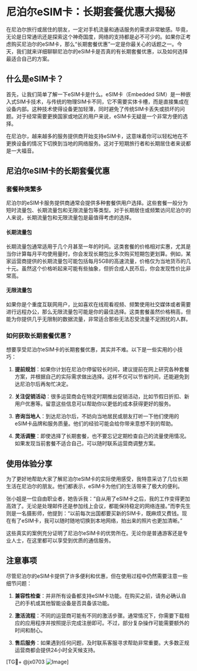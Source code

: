 # 尼泊尔eSIM卡：长期套餐优惠大揭秘

在尼泊尔旅行或居住的朋友，一定对手机流量和通话服务的需求非常敏感。毕竟，无论是日常通讯还是探索这个神奇国度，网络的支持都是必不可少的。如果你正考虑购买尼泊尔的eSIM卡，那么“长期套餐优惠”一定是你最关心的话题之一。今天，我们就来详细聊聊尼泊尔的eSIM卡是否真的有长期套餐优惠，以及如何选择最适合自己的方案。

## 什么是eSIM卡？

首先，让我们简单了解一下eSIM卡是什么。eSIM卡（Embedded SIM）是一种嵌入式SIM卡技术，与传统的物理SIM卡不同，它不需要实体卡槽，而是直接集成在设备内部。这种技术使得设备更加轻薄，同时避免了传统SIM卡丢失或损坏的问题。对于经常需要更换国家或地区的用户来说，eSIM卡无疑是一个非常方便的选择。

在尼泊尔，越来越多的服务提供商开始支持eSIM卡，这意味着你可以轻松地在不更换设备的情况下切换到当地的网络服务。这对于短期旅行者和长期居住者来说都是一大福音。

## 尼泊尔eSIM卡的长期套餐优惠

### 套餐种类繁多

尼泊尔的eSIM卡服务提供商通常会提供多种套餐供用户选择。这些套餐一般分为短时流量包、长期流量包和无限流量包等类型。对于长期居住或频繁访问尼泊尔的人来说，长期流量包和无限流量包是最值得考虑的选择。

#### 长期流量包

长期流量包通常适用于几个月甚至一年的时间。这类套餐的价格相对实惠，尤其是当你计算每月平均使用量时，你会发现长期包比多次购买短期包更划算。例如，某家运营商提供的长期流量包可能包括每月5GB的高速流量，价格仅为当地货币的几十元。虽然这个价格听起来可能有些抽象，但折合成人民币后，你会发现性价比非常高。

#### 无限流量包

如果你是个重度互联网用户，比如喜欢在线观看视频、频繁使用社交媒体或者需要进行远程办公，那么无限流量包可能是你的最佳选择。这类套餐虽然价格稍高，但能为你提供几乎无限制的数据流量，非常适合那些无法忍受流量不足困扰的人群。

### 如何获取长期套餐优惠？

想要享受尼泊尔eSIM卡的长期套餐优惠，其实并不难。以下是一些实用的小技巧：

1. **提前规划**：如果你计划在尼泊尔停留较长时间，建议提前在网上研究各种套餐方案，并根据自己的实际需求做出选择。这样不仅可以节省时间，还能避免到达尼泊尔后再匆忙决定。

2. **关注促销活动**：很多运营商会在特定时期推出促销活动，比如节假日折扣、新用户优惠等。留意这些信息可以帮助你以更低的成本获得更好的服务。

3. **咨询当地人**：到达尼泊尔后，不妨向当地居民或朋友打听一下他们使用的eSIM卡品牌和服务质量。他们的经验可能会给你带来意想不到的帮助。

4. **灵活调整**：即使选择了长期套餐，也不要忘记定期检查自己的流量使用情况。如果发现当前套餐不适合自己，可以随时联系运营商调整方案。

## 使用体验分享

为了更好地帮助大家了解尼泊尔eSIM卡的实际使用感受，我特意采访了几位长期生活在尼泊尔的朋友。他们都表示，eSIM卡为他们的生活带来了极大的便利。

张小姐是一位自由职业者，她告诉我：“自从用了eSIM卡之后，我的工作变得更加高效了。无论是处理邮件还是参加线上会议，都能保持稳定的网络连接。”而李先生则是一名摄影师，他提到：“以前每次出国都要买新的SIM卡，既麻烦又费钱。现在有了eSIM卡，我可以随时随地切换到本地网络，拍出来的照片也更加清晰。”

这些真实的案例充分证明了尼泊尔eSIM卡的优势所在。无论你是普通游客还是专业人士，在这里都可以享受到优质的通信服务。

## 注意事项

尽管尼泊尔的eSIM卡提供了许多便利和优惠，但在使用过程中仍然需要注意一些细节问题：

1. **兼容性检查**：并非所有设备都支持eSIM卡功能。在购买之前，请务必确认自己的手机或其他智能设备是否具备该功能。

2. **激活流程**：不同的运营商可能有不同的激活步骤。通常情况下，你需要下载相应的应用程序并按照提示完成注册即可。不过，部分复杂操作可能需要额外的时间和耐心。

3. **售后服务**：如果遇到任何问题，及时联系客服寻求帮助非常重要。大多数正规运营商都会提供24小时全天候支持。

[TG💪+ @jx0703 ![Image](https://github.com/user-attachments/assets/dbca1d08-cadb-493c-b0ec-ad6f7a83f270)]